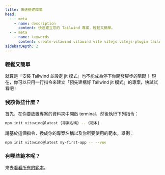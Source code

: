 ```yaml
---
title: 快速搭建環境
head:
  - - meta
    - name: description
      content: 快速建立您的 Tailwind 專案，輕鬆又簡單。
  - - meta
    - name: keywords
      content: create-vitawind vitawind vite vitejs vitejs-plugin tailwind tailwindcss hmr react create-react-app vuecli vue-cli ng angular
sidebarDepth: 2
---
```


<script setup>
import CreateVitawind from '../.vitepress/components/CreateVitawind.vue'
import Language from '../.vitepress/components/Language.vue'
import { useData } from 'vitepress'
const { theme } = useData()
</script>

<!-- <Language /> -->

<CreateVitawind />

### 輕鬆又簡單
就算是「安裝 Tailwind 並設定 jit 模式」也不能成為停下你開發腳步的阻礙！ 現在，你可以只用一行指令來建立「預先建構好 Tailwind jit 模式」的專案，快試試看吧！

### 我該做些什麼？
首先，在你要放置專案的資料夾中開啟 terminal，然後執行下列指令：

```bash
npm init vitawind@latest {專案名稱} -- {範本}
```

請基於這個指令，換成你的專案名稱以及你所要使用的範本，舉例：

```bash
npm init vitawind@latest my-first-app -- --vue
```

### 有哪些範本呢？
來去[看看所有的範本](./templates)。
